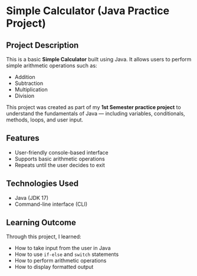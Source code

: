 # Simple Calculator (Java Practice Project)

##  Project Description

This is a basic **Simple Calculator** built using Java. It allows users to perform simple arithmetic operations such as:

- Addition
- Subtraction
- Multiplication
- Division

This project was created as part of my **1st Semester practice project** to understand the fundamentals of Java — including variables, conditionals, methods, loops, and user input.

##  Features

- User-friendly console-based interface
- Supports basic arithmetic operations
- Repeats until the user decides to exit

##  Technologies Used

- Java (JDK 17)
- Command-line interface (CLI)

##  Learning Outcome

Through this project, I learned:

- How to take input from the user in Java
- How to use `if-else` and `switch` statements
- How to perform arithmetic operations
- How to display formatted output
